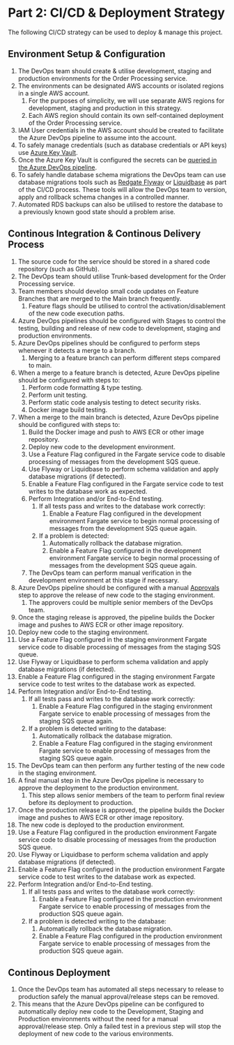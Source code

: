 # Part 2: CI/CD & Deployment Strategy

The following CI/CD strategy can be used to deploy  & manage this project.

## Environment Setup & Configuration

1. The DevOps team should create & utilise development, staging and production environments for the Order Processing service.
2. The environments can be designated AWS accounts or isolated regions in a single AWS account.
      1. For the purposes of simplicity, we will use separate AWS regions for development, staging and production in this strategy.
      2. Each AWS region should contain its own self-contained deployment of the Order Processing service.
3. IAM User credentials in the AWS account should be created to facilitate the Azure DevOps pipeline to assume into the account.
4. To safely manage credentials (such as database credentials or API keys) use [Azure Key Vault](https://learn.microsoft.com/en-us/azure/devops/pipelines/release/key-vault-in-own-project?view=azure-devops&tabs=portal%2Cmanagedidentity).
5. Once the Azure Key Vault is configured the secrets can be [queried in the Azure DevOps pipeline](https://learn.microsoft.com/en-us/azure/devops/pipelines/release/key-vault-in-own-project?view=azure-devops&tabs=portal%2Cmanagedidentity).
6. To safely handle database schema migrations the DevOps team can use database migrations tools such as [Redgate Flyway](https://documentation.red-gate.com/fd/getting-started-with-flyway-184127223.html) or [Liquidbase](https://www.liquibase.com/on-demand-demo) as part of the CI/CD process. These tools will allow the DevOps team to version, apply and rollback schema changes in a controlled manner.
7. Automated RDS backups can also be utilised to restore the database to a previously known good state should a problem arise.

## Continous Integration & Continous Delivery Process

1. The source code for the service should be stored in a shared code repository (such as GitHub).
2. The DevOps team should utilise Trunk-based development for the Order Processing service.
3. Team members should develop small code updates on Feature Branches that are merged to the Main branch frequently.
   1. Feature flags should be utilised to control the activation/disablement of the new code execution paths.
4. Azure DevOps pipelines should be configured with Stages to control the testing, building and release of new code to development, staging and production environments.
5. Azure DevOps pipelines should be configured to perform steps whenever it detects a merge to a branch.
   1. Merging to a feature branch can perform different steps compared to main.
6. When a merge to a feature branch is detected, Azure DevOps pipeline should be configured with steps to:
   1. Perform code formatting & type testing.
   2. Perform unit testing.
   3. Perform static code analysis testing to detect security risks.
   4. Docker image build testing.
7. When a merge to the main branch is detected, Azure DevOps pipeline should be configured with steps to:
   1. Build the Docker image and push to AWS ECR or other image repository.
   2. Deploy new code to the development environment.
   3. Use a Feature Flag configured in the Fargate service code to disable processing of messages from the development SQS queue.
   4. Use Flyway or Liquidbase to perform schema validation and apply database migrations (if detected).
   5. Enable a Feature Flag configured in the Fargate service code to test writes to the database work as expected.
   6. Perform Integration and/or End-to-End testing.
      1. If all tests pass and writes to the database work correctly:
         1. Enable a Feature Flag configured in the development environment Fargate service to begin normal processing of messages from the development SQS queue again.
      2. If a problem is detected:
         1. Automatically rollback the database migration.
         2. Enable a Feature Flag configured in the development environment Fargate service to begin normal processing of messages from the development SQS queue again.
   7. The DevOps team can perform manual verification in the development environment at this stage if necessary.
8. Azure DevOps pipeline should be configured with a manual [Approvals](https://learn.microsoft.com/en-us/azure/devops/pipelines/process/approvals?view=azure-devops&tabs=check-pass) step to approve the release of new code to the staging environment.
   1. The approvers could be multiple senior members of the DevOps team.
9. Once the staging release is approved, the pipeline builds the Docker image and pushes to AWS ECR or other image repository.
10. Deploy new code to the staging environment.
11. Use a Feature Flag configured in the staging environment Fargate service code to disable processing of messages from the staging SQS queue.
12. Use Flyway or Liquidbase to perform schema validation and apply database migrations (if detected).
13. Enable a Feature Flag configured in the staging environment Fargate service code to test writes to the database work as expected.
14. Perform Integration and/or End-to-End testing.
      1. If all tests pass and writes to the database work correctly:
         1. Enable a Feature Flag configured in the staging environment Fargate service to enable processing of messages from the staging SQS queue again.
      2. If a problem is detected writing to the database:
         1. Automatically rollback the database migration.
         2. Enable a Feature Flag configured in the staging environment Fargate service to enable processing of messages from the staging SQS queue again.
15. The DevOps team can then perform any further testing of the new code in the staging environment.
16. A final manual step in the Azure DevOps pipeline is necessary to approve the deployment to the production environment.
    1. This step allows senior members of the team to perform final review before its deployment to production.
17. Once the production release is approved, the pipeline builds the Docker image and pushes to AWS ECR or other image repository.
18. The new code is deployed to the production environment.
19. Use a Feature Flag configured in the production environment Fargate service code to disable processing of messages from the production SQS queue.
20. Use Flyway or Liquidbase to perform schema validation and apply database migrations (if detected).
21. Enable a Feature Flag configured in the production environment Fargate service code to test writes to the database work as expected.
22. Perform Integration and/or End-to-End testing.
      1. If all tests pass and writes to the database work correctly:
         1. Enable a Feature Flag configured in the production environment Fargate service to enable processing of messages from the production SQS queue again.
      2. If a problem is detected writing to the database:
         1. Automatically rollback the database migration.
         2. Enable a Feature Flag configured in the production environment Fargate service to enable processing of messages from the production SQS queue again.

## Continous Deployment

1. Once the DevOps team has automated all steps necessary to release to production safely the manual approval/release steps can be removed.
2. This means that the Azure DevOps pipeline can be configured to automatically deploy new code to the Development, Staging and Production environments without the need for a manual approval/release step. Only a failed test in a previous step will stop the deployment of new code to the various environments.
